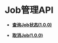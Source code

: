 # Job管理API<a name="ges_03_0036"></a>

-   **[查询Job状态\(1.0.0\)](查询Job状态(1-0-0)-3.md)**  

-   **[取消Job\(1.0.0\)](取消Job(1-0-0).md)**  


